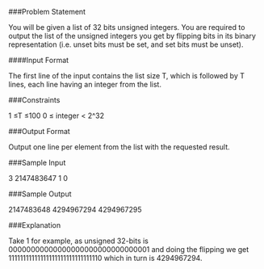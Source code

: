 ###Problem Statement

You will be given a list of 32 bits unsigned integers. You are required to output the list of the unsigned integers you get by flipping bits in its binary representation (i.e. unset bits must be set, and set bits must be unset).

####Input Format

The first line of the input contains the list size T, which is followed by T lines, each line having an integer from the list.

###Constraints

1 ≤T ≤100 
0 ≤ integer < 2^32

###Output Format

Output one line per element from the list with the requested result.

###Sample Input

3 
2147483647 
1 
0

###Sample Output

2147483648 
4294967294 
4294967295

###Explanation

Take 1 for example, as unsigned 32-bits is 00000000000000000000000000000001 and doing the flipping we get 11111111111111111111111111111110 which in turn is 4294967294.